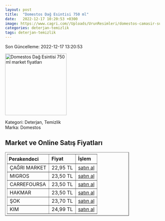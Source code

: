 ```yaml
---
layout: post
title:  "Domestos Dağ Esintisi 750 ml"
date:   2022-12-17 10:20:53 +0300
image: https://www.cagri.com//Uploads/UrunResimleri/domestos-camasir-suyu-dag-esintisi-750-76e7e9.jpg
categories: deterjan-temizlik
tags: deterjan-temizlik
---
```


Son Güncelleme: 2022-12-17 13:20:53

<img src="https://www.cagri.com//Uploads/UrunResimleri/domestos-camasir-suyu-dag-esintisi-750-76e7e9.jpg" width="200" alt="Domestos Dağ Esintisi 750 ml market fiyatları" />

Kategori: Deterjan, Temizlik
<br />
Marka: Domestos

<h2>Market ve Online Satış Fiyatları</h2>

<table border="1" style="padding: 5px;width:80%;">
  <tr>
    <td style="padding: 5px;"><strong>Perakendeci</strong></td>
    <td><strong>Fiyat</strong></td>
    <td><strong>İşlem</strong></td>
  </tr>
  <tr>
              <td title="Çağrı Market">ÇAĞRI MARKET</td>
              <td>22,95 TL</td>
              <td><a title="Çağrı Market" target="_blank" href="https://www.cagri.com/domestos-dag-esintisi-810-gr">satın al</a></td>
            </tr><tr>
              <td title="Migros">MIGROS</td>
              <td>23,50 TL</td>
              <td><a title="Migros" target="_blank" href="https://www.migros.com.tr/domestos-camasir-suyu-dag-esintisi-750-ml-p-1d25103">satın al</a></td>
            </tr><tr>
              <td title="CarrefourSA">CARREFOURSA</td>
              <td>23,50 TL</td>
              <td><a title="CarrefourSA" target="_blank" href="https://www.carrefoursa.com/domestos-yogun-kivamli-camasir-suyu-dag-esintisi-maksimum-hijyen-750-ml-p-30026681">satın al</a></td>
            </tr><tr>
              <td title="Hakmar">HAKMAR</td>
              <td>23,50 TL</td>
              <td><a title="Hakmar" target="_blank" href="https://www.hakmarexpress.com.tr/urun/temizlik-domestos-ultra-camasir-suyu-cesitleri-806-gr">satın al</a></td>
            </tr><tr>
              <td title="Şok">ŞOK</td>
              <td>23,70 TL</td>
              <td><a title="Şok" target="_blank" href="https://www.sokmarket.com.tr/dag-esintisi-camasir-suyu-806-gr-p-2992/">satın al</a></td>
            </tr><tr>
              <td title="Kim">KIM</td>
              <td>24,99 TL</td>
              <td><a title="Kim" target="_blank" href="https://www.kimgeldi.com/domestos-750-ml-dag-esintisi">satın al</a></td>
            </tr>
</table>
